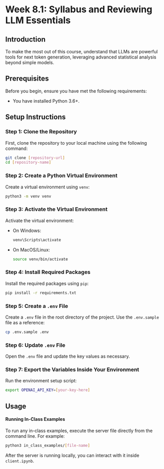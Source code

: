 # Week 8.1: Syllabus and Reviewing LLM Essentials

## Introduction
To make the most out of this course, understand that LLMs are powerful tools for next token generation, leveraging advanced statistical analysis beyond simple models.

## Prerequisites
Before you begin, ensure you have met the following requirements:
- You have installed Python 3.6+.

## Setup Instructions

### Step 1: Clone the Repository
First, clone the repository to your local machine using the following command:
```bash
git clone [repository-url]
cd [repository-name]
```

### Step 2: Create a Python Virtual Environment
Create a virtual environment using `venv`:
```bash
python3 -m venv venv
```

### Step 3: Activate the Virtual Environment
Activate the virtual environment:
- On Windows:
  ```bash
  venv\Scripts\activate
  ```
- On MacOS/Linux:
  ```bash
  source venv/bin/activate
  ```

### Step 4: Install Required Packages
Install the required packages using `pip`:
```bash
pip install -r requirements.txt
```

### Step 5: Create a `.env` File
Create a `.env` file in the root directory of the project. Use the `.env.sample` file as a reference:
```bash
cp .env.sample .env
```

### Step 6: Update `.env` File
Open the `.env` file and update the key values as necessary.

### Step 7: Export the Variables Inside Your Environment
Run the environment setup script:
```bash
export OPENAI_API_KEY=[your-key-here]
```

## Usage

#### Running In-Class Examples
To run any in-class examples, execute the server file directly from the command line. For example:

```bash
python3 in_class_examples/[file-name]
```
After the server is running locally, you can interact with it inside `client.ipynb`.